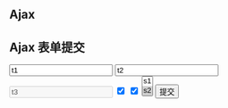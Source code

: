 ## Ajax

<script x-doc="utility/misc/ajax.js">Doc.writeApi({ path: "utility/misc/ajax.js", apis: [{ memberOf: "Ajax", name: "send", summary: "<p>发送一个 AJAX 请求。</p>", params: [{ type: "Object", name: "options", summary: "<p>发送的配置。支持的值有：</p>\n\ \n\ <ul>\n\ <li>async: <code>Boolean</code> 是否为异步的请求。(默认：true）</li>\n\ <li>cache: <code>Boolean</code> 是否允许缓存。(默认：true）</li>\n\ <li>charset: <code>String</code> 请求的字符编码。(默认：true）</li>\n\ <li>complete: <code>Function</code> 请求完成时的回调。回调参数为请求的数据或发生的错误。</li>\n\ <li>crossDomain: <code>Boolean</code> 指示 AJAX 强制使用跨域方式的请求。如未指定则自动判断。</li>\n\ <li>data: <code>Object</code> 请求的数据。</li>\n\ <li>dataType: <code>String</code> 请求数据的类型。可选的值有：<code>\"text\"/\"script\"/\"html\"/\"xml\"/\"json\"/\"jsonp\"</code>。如未指定则自动判断。</li>\n\ <li>error: <code>Function</code> 请求失败时的回调。回调参数为发生的错误。</li>\n\ <li>headers: <code>Object</code> 附加的额外请求头信息。</li>\n\ <li>jsonp: <code>String</code> 如果使用 jsonp 请求，则指示 jsonp 参数名。如果设为 <strong>false</strong>，则不添加 jsonp 参数。</li>\n\ <li>jsonpCallback: <code>Boolean</code> jsonp 请求回调函数名。如未指定则根据当前时间戳自动生成。</li>\n\ <li>password: <code>String</code> 请求的密码。</li>\n\ <li>start: <code>Function</code> 请求开始时的回调。</li>\n\ <li>success: <code>Function</code> 请求成功时的回调。参数为请求的数据。</li>\n\ <li>timeout: <code>Number</code> 请求超时毫秒数。-1 表示不设超时。(默认：-1）</li>\n\ <li>type: <code>mixed</code> 请求类型。(默认：&#8221;GET&#8221;）</li>\n\ <li>url: <code>String</code> 请求的地址。请求的多个地址时可使用error: error数组，这时所有请求完成后才触发回调。如未指定则使用当前页面。</li>\n\ <li>username: <code>String</code> 请求的用户名。</li>\n\ </ul>\n\ \n\ <p>响应时， options 将被追加以下参数：</p>\n\ \n\ <ul>\n\ <li>errorCode: <code>Number</code> 返回的错误码。0： 无错误；-1：状态码错误；2：数据解析错误。-1：操作被取消；-2：请求超时；-3&#8230;-6：其它内部错误。</li>\n\ <li>status: <code>Number</code> 服务器返回的状态码。</li>\n\ <li>statusText: <code>Number</code> 服务器返回的状态文本。</li>\n\ <li>response: <code>Object</code> 如果有错误则返回错误信息，否则返回请求的数据。</li>\n\ </ul>" }], returns: { type: "Ajax", summary: "<p>返回新创建的 Ajax 对象。</p>" }, example: "<pre>Ajax.send({\n\ url: \"../../../assets/resources/ajax/test.txt\", \n\ success:function(data){\n\ alert(data)\n\ }\n\ });</pre>\n\ \n\ <h5>同时发送多个请求统一回调</h5>\n\ \n\ <pre>Ajax.send({\n\ url: [{\n\ url: \"../../../assets/resources/ajax/test.txt\"\n\ }, {\n\ url: \"../../../assets/resources/ajax/test.txt\"\n\ }], \n\ success:function(data1, data2){\n\ alert(data1 + data2)\n\ }\n\ });</pre>", line: 553, col: 1 }, { memberOf: "Ajax", name: "init", summary: "<p>全局 Ajax 请求之前的回调，可用于初始化指定配置项，如重写请求 URL。</p>", type: ["Function"], example: "<pre>Ajax.init = function(options){ options.url = options.url.replace(\"~/\", \"http://api.domain.com\"); }</pre>", memberType: "field", line: 635, col: 1 }, { memberOf: "Ajax", name: "get", summary: "<p>发送一个 GET 异步请求。</p>", params: [{ type: "String", name: "url", optional: true, summary: "<p>请求的地址。</p>" }, { type: "Object", name: "data", optional: true, summary: "<p>请求的数据。</p>" }, { type: "String", name: "onsuccess", optional: true, summary: "<p>请求成功时的回调。</p>" }, { type: "String", name: "onerror", optional: true, summary: "<p>请求失败时的回调。</p>" }, { type: "String", name: "dataType", defaultValue: "'text'", optional: true, summary: "<p>请求数据的类型。</p>" }], returns: { type: "Object", summary: "<p>返回请求对象。</p>" }, example: "<pre>Ajax.get(\"../../../assets/resources/ajax/test.txt\", function(data){alert(data)})</pre>", line: 681, col: 1 }, { memberOf: "Ajax", name: "post", summary: "<p>发送一个 POST 异步请求。</p>", params: [{ type: "String", name: "url", optional: true, summary: "<p>请求的地址。</p>" }, { type: "Object", name: "data", optional: true, summary: "<p>请求的数据。</p>" }, { type: "String", name: "onsuccess", optional: true, summary: "<p>请求成功时的回调。</p>" }, { type: "String", name: "onerror", optional: true, summary: "<p>请求失败时的回调。</p>" }, { type: "String", name: "dataType", defaultValue: "'text'", optional: true, summary: "<p>请求数据的类型。</p>" }], returns: { type: "Object", summary: "<p>返回请求对象。</p>" }, example: "<pre>Ajax.post(\"../../../assets/resources/ajax/test.txt\", function(data){alert(data)})</pre>", line: 695, col: 1 }, { memberOf: "Ajax", name: "jsonp", summary: "<p>快速发送一个 POST 异步请求。</p>", params: [{ type: "String", name: "url", optional: true, summary: "<p>请求的地址。</p>" }, { type: "Object", name: "data", optional: true, summary: "<p>请求的数据。</p>" }, { type: "String", name: "onsuccess", optional: true, summary: "<p>请求成功时的回调。</p>" }, { type: "String", name: "onerror", optional: true, summary: "<p>请求失败时的回调。</p>" }], returns: { type: "Object", summary: "<p>返回请求对象。</p>" }, example: "<pre>Ajax.jsonp(\"../../../assets/resources/ajax/jsonp.js\", function(data){alert(data)})</pre>", line: 713, col: 1 }] });</script>

## Ajax 表单提交

<form action="" method="get" id="form"><input type="text" name="text" value="t1"> <input type="text" name="text" value="t2" readonly="readonly"> <input type="text" name="text" value="t3" disabled="disabled"> <input type="checkbox" name="checkbox" value="c1" checked="checked"> <input type="checkbox" name="checkbox" value="c2" checked="checked"> <select name="multipleselect" multiple="multiple" size="2" id="s"> <option value="s1">s1</option> <option value="s2" selected="selected">s2</option> <option value="s3">s3</option> <option value="s4" selected="selected">s4</option> <option value="s5">s5</option> </select> <input type="submit" value="提交"></form>

<script x-doc="utility/misc/ajaxSubmit.js">Doc.writeApi({ path: "utility/misc/ajaxSubmit.js", apis: [{ memberOf: "Ajax", name: "paramForm", summary: "<p>返回一个表单的参数表示形式。</p>", params: [{ type: "HTMLFormElement", name: "formElem", summary: "<p>表单元素。</p>" }], returns: { type: "String", summary: "<p>返回表单是参数形式。</p>" }, example: "<pre>Ajax.paramForm(document.getElementById(\"form\"))</pre>", line: 5, col: 1 }, { memberOf: "Ajax", name: "submit", summary: "<p>通过 Ajax 提交一个表单。</p>", params: [{ type: "HTMLFormElement", name: "formElem", summary: "<p>表单元素。</p>" }, { type: "Function", name: "onsuccess", optional: true, summary: "<p>成功回调函数。</p>" }, { type: "Function", name: "onerror", optional: true, summary: "<p>错误回调函数。</p>" }], returns: { type: "Object", summary: "<p>返回请求对象。</p>" }, example: "<pre>Ajax.submit(document.getElementById(\"form\"), function(data){alert(\"提交成功了, 返回数据\" + data)}, function(errorCode){alert(\"提交失败了， 错误码\" + errorCode)})</pre>", line: 46, col: 1 }] });</script>